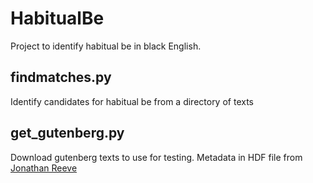 # HabitualBe
Project to identify habitual be in black English. 

## findmatches.py
Identify candidates for habitual be from a directory of texts

## get_gutenberg.py
Download gutenberg texts to use for testing. Metadata in HDF file  from [Jonathan Reeve]('https://github.com/JonathanReeve/gitenberg-experiments')



